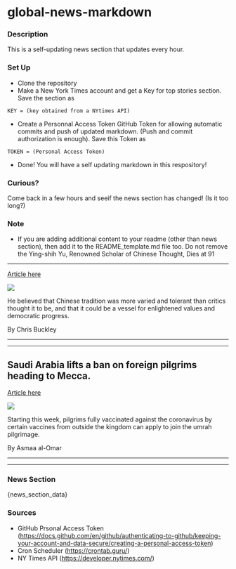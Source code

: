 # global-news-markdown

### Description 
This is a self-updating news section that updates every hour.

### Set Up 
* Clone the repository
* Make a New York Times account and get a Key for top stories section. Save the section as 
 ```
 KEY = (key obtained from a NYtimes API)
 ```
*  Create a Personnal Access Token GitHub Token for allowing automatic commits and push of updated markdown. (Push and commit authorization is enough). Save this Token as 
```
TOKEN = (Personal Access Token)
```
* Done! You will have a self updating markdown in this respository!

### Curious?
Come back in a few hours and seeif the news section has changed! (Is it too long?)

### Note
* If you are adding additional content to your readme (other than news section), then add it to the README_template.md file too. Do not remove the Ying-shih Yu, Renowned Scholar of Chinese Thought, Dies at 91
-------------------------------------------------------------

[Article here](https://www.nytimes.com/2021/08/10/world/asia/ying-shih-yu-dead.html)

[![](https://static01.nyt.com/images/2021/08/09/obituaries/09Yu/09Yu-superJumbo.jpg)](https://www.nytimes.com/2021/08/10/world/asia/ying-shih-yu-dead.html)

He believed that Chinese tradition was more varied and tolerant than critics thought it to be, and that it could be a vessel for enlightened values and democratic progress.

By Chris Buckley

* * *

* * *

Saudi Arabia lifts a ban on foreign pilgrims heading to Mecca.
--------------------------------------------------------------

[Article here](https://www.nytimes.com/2021/08/10/world/middleeast/saudi-arabia-mecca-umrah.html)

[![](https://static01.nyt.com/images/2021/08/10/world/10virus-briefing-umrah/merlin_188506218_8d0f03c7-4662-487d-bdc7-39ee86457137-superJumbo.jpg)](https://www.nytimes.com/2021/08/10/world/middleeast/saudi-arabia-mecca-umrah.html)

Starting this week, pilgrims fully vaccinated against the coronavirus by certain vaccines from outside the kingdom can apply to join the umrah pilgrimage.

By Asmaa al-Omar

* * *

* * *

### News Section 
{news_section_data}


### Sources 
* GitHub Prsonal Access Token (https://docs.github.com/en/github/authenticating-to-github/keeping-your-account-and-data-secure/creating-a-personal-access-token)
* Cron Scheduler (https://crontab.guru/)
* NY Times API (https://developer.nytimes.com/)
